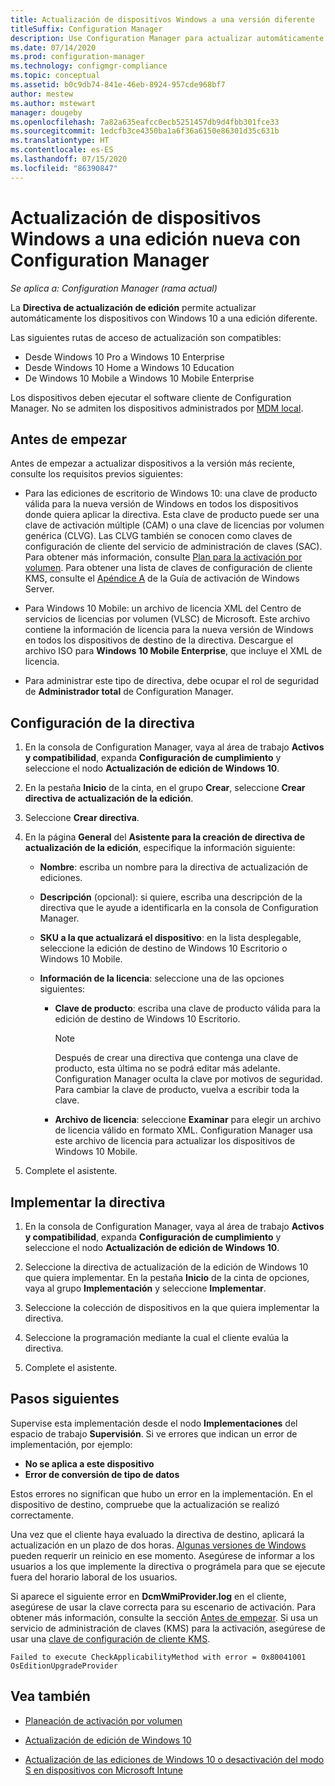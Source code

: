 ```yaml
---
title: Actualización de dispositivos Windows a una versión diferente
titleSuffix: Configuration Manager
description: Use Configuration Manager para actualizar automáticamente los dispositivos Windows 10 a otra edición de Windows.
ms.date: 07/14/2020
ms.prod: configuration-manager
ms.technology: configmgr-compliance
ms.topic: conceptual
ms.assetid: b0c9db74-841e-46eb-8924-957cde968bf7
author: mestew
ms.author: mstewart
manager: dougeby
ms.openlocfilehash: 7a82a635eafcc0ecb5251457db9d4fbb301fce33
ms.sourcegitcommit: 1edcfb3ce4350ba1a6f36a6150e86301d35c631b
ms.translationtype: HT
ms.contentlocale: es-ES
ms.lasthandoff: 07/15/2020
ms.locfileid: "86390847"
---
```

# <a name="upgrade-windows-devices-to-a-new-edition-with-configuration-manager"></a>Actualización de dispositivos Windows a una edición nueva con Configuration Manager

*Se aplica a: Configuration Manager (rama actual)*

La **Directiva de actualización de edición** permite actualizar automáticamente los dispositivos con Windows 10 a una edición diferente.

Las siguientes rutas de acceso de actualización son compatibles:

- Desde Windows 10 Pro a Windows 10 Enterprise
- Desde Windows 10 Home a Windows 10 Education
- De Windows 10 Mobile a Windows 10 Mobile Enterprise

Los dispositivos deben ejecutar el software cliente de Configuration Manager. No se admiten los dispositivos administrados por [MDM local](../../mdm/understand/manage-mobile-devices-with-on-premises-infrastructure.md).

## <a name="before-you-start"></a>Antes de empezar

Antes de empezar a actualizar dispositivos a la versión más reciente, consulte los requisitos previos siguientes:  

- Para las ediciones de escritorio de Windows 10: una clave de producto válida para la nueva versión de Windows en todos los dispositivos donde quiera aplicar la directiva. Esta clave de producto puede ser una clave de activación múltiple (CAM) o una clave de licencias por volumen genérica (CLVG). Las CLVG también se conocen como claves de configuración de cliente del servicio de administración de claves (SAC). Para obtener más información, consulte [Plan para la activación por volumen](https://docs.microsoft.com/windows/deployment/volume-activation/plan-for-volume-activation-client). Para obtener una lista de claves de configuración de cliente KMS, consulte el [Apéndice A](https://docs.microsoft.com/windows-server/get-started/kmsclientkeys) de la Guía de activación de Windows Server. <!--496871-->  

- Para Windows 10 Mobile: un archivo de licencia XML del Centro de servicios de licencias por volumen (VLSC) de Microsoft. Este archivo contiene la información de licencia para la nueva versión de Windows en todos los dispositivos de destino de la directiva. Descargue el archivo ISO para **Windows 10 Mobile Enterprise**, que incluye el XML de licencia.<!-- SCCMDocs#2033 -->

- Para administrar este tipo de directiva, debe ocupar el rol de seguridad de **Administrador total** de Configuration Manager.

## <a name="configure-the-policy"></a>Configuración de la directiva  

1. En la consola de Configuration Manager, vaya al área de trabajo **Activos y compatibilidad**, expanda **Configuración de cumplimiento** y seleccione el nodo **Actualización de edición de Windows 10**.  

2. En la pestaña **Inicio** de la cinta, en el grupo **Crear**, seleccione **Crear directiva de actualización de la edición**.  

3. Seleccione **Crear directiva**.  

4. En la página **General** del **Asistente para la creación de directiva de actualización de la edición**, especifique la información siguiente:  

    - **Nombre**: escriba un nombre para la directiva de actualización de ediciones.  

    - **Descripción** (opcional): si quiere, escriba una descripción de la directiva que le ayude a identificarla en la consola de Configuration Manager.  

    - **SKU a la que actualizará el dispositivo**: en la lista desplegable, seleccione la edición de destino de Windows 10 Escritorio o Windows 10 Mobile.  

    - **Información de la licencia**: seleccione una de las opciones siguientes:  

        - **Clave de producto**: escriba una clave de producto válida para la edición de destino de Windows 10 Escritorio.  

            > [!NOTE]  
            > Después de crear una directiva que contenga una clave de producto, esta última no se podrá editar más adelante. Configuration Manager oculta la clave por motivos de seguridad. Para cambiar la clave de producto, vuelva a escribir toda la clave.  

        - **Archivo de licencia**: seleccione **Examinar** para elegir un archivo de licencia válido en formato XML. Configuration Manager usa este archivo de licencia para actualizar los dispositivos de Windows 10 Mobile.  

5. Complete el asistente.  

## <a name="deploy-the-policy"></a>Implementar la directiva  

1. En la consola de Configuration Manager, vaya al área de trabajo **Activos y compatibilidad**, expanda **Configuración de cumplimiento** y seleccione el nodo **Actualización de edición de Windows 10**.  

2. Seleccione la directiva de actualización de la edición de Windows 10 que quiera implementar. En la pestaña **Inicio** de la cinta de opciones, vaya al grupo **Implementación** y seleccione **Implementar**.  

3. Seleccione la colección de dispositivos en la que quiera implementar la directiva.

4. Seleccione la programación mediante la cual el cliente evalúa la directiva.

5. Complete el asistente.

## <a name="next-steps"></a>Pasos siguientes

Supervise esta implementación desde el nodo **Implementaciones** del espacio de trabajo **Supervisión**. Si ve errores que indican un error de implementación, por ejemplo:

- **No se aplica a este dispositivo**
- **Error de conversión de tipo de datos**

Estos errores no significan que hubo un error en la implementación. En el dispositivo de destino, compruebe que la actualización se realizó correctamente.

Una vez que el cliente haya evaluado la directiva de destino, aplicará la actualización en un plazo de dos horas. [Algunas versiones de Windows](https://docs.microsoft.com/windows/deployment/upgrade/windows-10-edition-upgrades) pueden requerir un reinicio en ese momento. Asegúrese de informar a los usuarios a los que implemente la directiva o prográmela para que se ejecute fuera del horario laboral de los usuarios.

Si aparece el siguiente error en **DcmWmiProvider.log** en el cliente, asegúrese de usar la clave correcta para su escenario de activación. Para obtener más información, consulte la sección [Antes de empezar](#before-you-start). Si usa un servicio de administración de claves (KMS) para la activación, asegúrese de usar una [clave de configuración de cliente KMS](https://docs.microsoft.com/windows-server/get-started/kmsclientkeys).  <!-- 496871 -->

`Failed to execute CheckApplicabilityMethod with error = 0x80041001 OsEditionUpgradeProvider`

## <a name="see-also"></a>Vea también

- [Planeación de activación por volumen](https://docs.microsoft.com/windows/deployment/volume-activation/plan-for-volume-activation-client)

- [Actualización de edición de Windows 10](https://docs.microsoft.com/windows/deployment/upgrade/windows-10-edition-upgrades)

- [Actualización de las ediciones de Windows 10 o desactivación del modo S en dispositivos con Microsoft Intune](https://docs.microsoft.com/intune/edition-upgrade-configure-windows-10)
